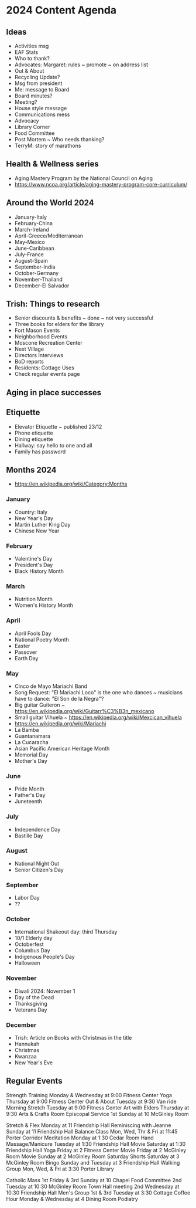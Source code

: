 # 2024 Content Agenda


## Ideas

* Activities msg
* EAF Stats
* Who to thank?
* Advocates: Margaret: rules ~ promote ~ on address list
* Out & About
* Recycling Update?
* Msg from president
* Me: message to Board
* Board minutes?
* Meeting?
* House style message
* Communications mess
* Advocacy
* Library Corner
* Food Committee
* Post Mortem ~ Who needs thanking?
* TerryM: story of marathons

## Health & Wellness series

* Aging Mastery Program by the National Council on Aging
* https://www.ncoa.org/article/aging-mastery-program-core-curriculum/

## Around the World 2024

* January-Italy
* February-China
* March-Ireland
* April-Greece/Mediterranean
* May-Mexico
* June-Caribbean
* July-France
* August-Spain
* September-India
* October-Germany
* November-Thailand
* December-El Salvador


## Trish: Things to research

* Senior discounts & benefits ~ done ~ not very successful
* Three books for elders for the library
* Fort Mason Events
* Neighborhood Events
* Moscone Recreation Center
* Next Village
* Directors Interviews
* BoD reports
* Residents: Cottage Uses
* Check regular events page

## Aging in place successes

## Etiquette

* Elevator Etiquette ~ published 23/12
* Phone etiquette
* Dining etiquette
* Hallway: say hello to one and all
* Family has password

## Months 2024

* https://en.wikipedia.org/wiki/Category:Months

### January

* Country: Italy
* New Year's Day
* Martin Luther King Day
* Chinese New Year 

### February

* Valentine's Day
* President's Day
* Black History Month


### March

* Nutrition Month
* Women's History Month

### April

* April Fools Day
* National Poetry Month
* Easter
* Passover
* Earth Day

### May

* Cinco de Mayo Mariachi Band
* Song Request: "El Mariachi Loco" is the one who dances ~ musicians have to dance: "El Son de la Negra"?
* Big guitar Guiteron ~ https://en.wikipedia.org/wiki/Guitarr%C3%B3n_mexicano
* Small guitar Vihuela ~ https://en.wikipedia.org/wiki/Mexcican_vihuela
* https://en.wikipedia.org/wiki/Mariachi
* La Bamba
* Guantanamara
* La Cucaracha
* Asian Pacific American Heritage Month
* Memorial Day
* Mother's Day


### June

* Pride Month
* Father's Day
* Juneteenth


### July

* Independence Day
* Bastille Day


### August

* National Night Out
* Senior Citizen's Day

### September

* Labor Day
* ??

### October

* International Shakeout day: third Thursday
* 10/1 Elderly day
* Octoberfest
* Columbus Day
* Indigenous People's Day
* Halloween


### November

* Diwali 2024: November 1
* Day of the Dead
* Thanksgiving
* Veterans Day


### December

* Trish: Article on Books with Christmas in the title
* Hannukah
* Christmas
* Kwanzaa
* New Year's Eve


## Regular Events

Strength Training Monday & Wednesday at 9:00  Fitness Center
Yoga   Thursday at 9:00   Fitness Center
Out & About Tuesday at 9:30 Van ride
Morning Stretch Tuesday at 9:00 Fitness Center
Art with Elders Thursday at 9:30 Arts & Crafts Room
Episcopal Service 1st Sunday at 10 McGinley Room

Stretch & Flex Monday at 11 Friendship Hall
Reminiscing with Jeanne Sunday at 11 Friendship Hall
Balance Class Mon, Wed, Thr & Fri at 11:45 Porter Corridor
Meditation Monday at 1:30 Cedar Room
Hand Massage/Manicure Tuesday at 1:30 Friendship Hall
Movie Saturday at 1:30 Friendship Hall
Yoga Friday at 2 Fitness Center
Movie Friday at 2 McGinley Room
Movie Sunday at 2 McGinley Room
Saturday Shorts Saturday at 3 McGinley Room
Bingo Sunday and Tuesday at 3 Friendship Hall
Walking Group Mon, Wed, & Fri at 3:30 Porter Library

Catholic Mass 1st Friday & 3rd Sunday at 10 Chapel
Food Committee 2nd Tuesday at 10:30 McGinley Room
Town Hall meeting 2nd Wednesday at 10:30 Friendship Hall
Men's Group 1st & 3rd Tuesday at 3:30 Cottage
Coffee Hour Monday & Wednesday at 4 Dining Room
Podiatry